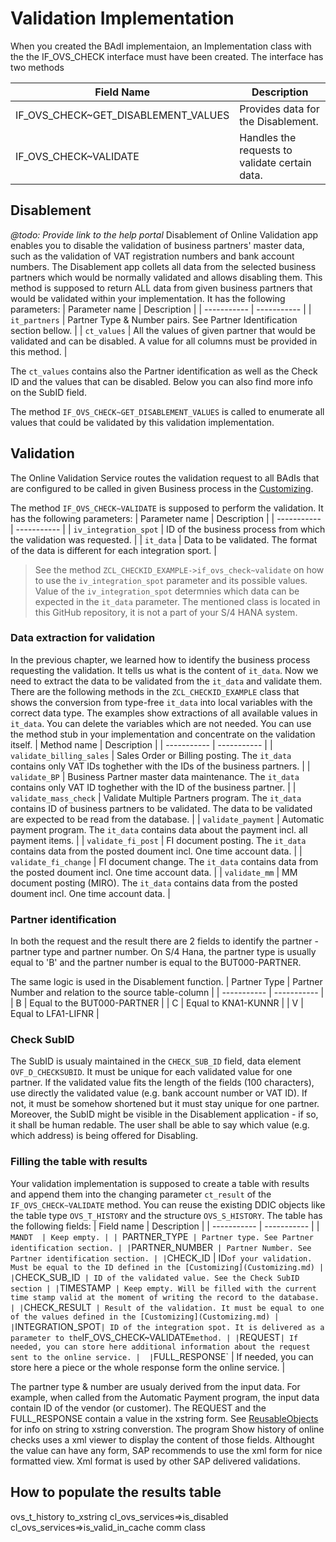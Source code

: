 # Validation Implementation
When you created the BAdI implementaion, an Implementation class with the the IF_OVS_CHECK interface must have been created. The interface has two methods


| Field Name | Description |
| ----------- | ----------- |
| IF_OVS_CHECK~GET_DISABLEMENT_VALUES | Provides data for the Disablement. |
| IF_OVS_CHECK~VALIDATE | Handles the requests to validate certain data.  |

## Disablement
*@todo: Provide link to the help portal*
Disablement of Online Validation app enables you to disable the validation of business partners' master data, such as the validation of VAT registration numbers and bank account numbers.
The Disablement app collets all data from the selected business partners which would be normally validated and allows disabling them. This method is supposed to return ALL data from given business partners that would be validated within your implementation. It has the following parameters:
| Parameter name | Description |
| ----------- | ----------- |
| `it_partners` | Partner Type & Number pairs. See Partner Identification section bellow. |
| `ct_values`   | All the values of given partner that would be validated and can be disabled. A value for all columns must be provided in this method. |

The `ct_values` contains also the Partner identification as well as the Check ID and the values that can be disabled. 
Below you can also find more info on the SubID field. 

The method `IF_OVS_CHECK~GET_DISABLEMENT_VALUES` is called to enumerate all values that could be validated by this validation implementation. 

## Validation
The Online Validation Service routes the validation request to all BAdIs that are configured to be called in given Business process in the  [Customizing](Customizing.md).

The method `IF_OVS_CHECK~VALIDATE` is supposed to perform the validation. It has the following parameters: 
| Parameter name | Description |
| ----------- | ----------- |
| `iv_integration_spot` | ID of the business process from which the validation was requested. |
| `it_data` | Data to be validated. The format of the data is different for each integration sport. |

> See the method `ZCL_CHECKID_EXAMPLE->if_ovs_check~validate` on how to use the `iv_integration_spot` parameter and its possible values. Value of the `iv_integration_spot` determnies which data can be expected in the `it_data` parameter. The mentioned class is located in this GitHub repository, it is not a part of your S/4 HANA system. 

### Data extraction for validation
In the previous chapter, we learned how to identify the business process requesting the validation. It tells us  what is the content of `it_data`. Now we need to extract the data to be validated from the `it_data` and validate them. 
There are the following methods in the `ZCL_CHECKID_EXAMPLE` class that shows the conversion from type-free `it_data` into local variables with the correct data type. The examples show extractions of all available values in `it_data`. You can delete the variables which are not needed. 
You can use the method stub in your implementation and concentrate on the validation itself. 
| Method name | Description |
| ----------- | ----------- |
| `validate_billing_sales` | Sales Order or Billing posting. The `it_data` contains only VAT IDs toghether with the IDs of the business partners. |
| `validate_BP` | Business Partner master data maintenance. The `it_data` contains only VAT ID toghether with the ID of the business partner.  |
| `validate_mass_check` | Validate Multiple Partners program. The `it_data` contains ID of business partners to be validated. The data to be validated are expected to be read from the database. |
| `validate_payment` | Automatic payment program. The `it_data` contains data about the payment incl. all payment items. |
| `validate_fi_post` | FI document posting. The `it_data` contains data from the posted doument incl. One time account data. |
| `validate_fi_change` | FI document change. The `it_data` contains data from the posted doument incl. One time account data. |
| `validate_mm` | MM document posting (MIRO). The `it_data` contains data from the posted doument incl. One time account data.  |


### Partner identification
In both the request and the result there are 2 fields to identify the partner - partner type and partner number. 
On S/4 Hana, the partner type is usually equal to 'B' and the partner number is equal to the BUT000-PARTNER. 

The same logic is used in the Disablement function. 
| Partner Type | Partner Number and relation to the source table-column |
| ----------- | ----------- |
| B | Equal to the BUT000-PARTNER |
| C | Equal to KNA1-KUNNR |
| V | Equal to LFA1-LIFNR |

### Check SubID 
The SubID is usualy maintained in the `CHECK_SUB_ID` field, data element `OVF_D_CHECKSUBID`. It must be unique for each validated value for one partner. If the validated value fits the length of the fields (100 characters), use directly the validated value (e.g. bank account number or VAT ID). If not, it must be somehow shortened but it must stay unique for one partner. Moreover, the SubID might be visible in the Disablement application - if so, it shall be human redable. The user shall be able to say which value (e.g. which address) is being offered for Disabling. 

### Filling the table with results
Your validation implementation is supposed to create a table with results and append them into the changing parameter `ct_result` of the `IF_OVS_CHECK~VALIDATE` method.
You can reuse the existing DDIC objects like the table type `OVS_T_HISTORY` and the structure `OVS_S_HISTORY`. 
The table has the following fields: 
| Field name | Description |
| ----------- | ----------- |
| `MANDT  | Keep empty. |
| `PARTNER_TYPE`  | Partner type. See Partner identification section. |
| `PARTNER_NUMBER`  | Partner Number. See Partner identification section. |
| `CHECK_ID | ID` of your validation. Must be equal to the ID defined in the [Customizing](Customizing.md) |
| `CHECK_SUB_ID`  | ID of the validated value. See the Check SubID section |
| `TIMESTAMP`  | Keep empty. Will be filled with the current time stamp valid at the moment of writing the record to the database.  |
| `CHECK_RESULT`  | Result of the validation. It must be equal to one of the values defined in the [Customizing](Customizing.md) |
| `INTEGRATION_SPOT` | ID of the integration spot. It is delivered as a parameter to the `IF_OVS_CHECK~VALIDATE` method. |
| `REQUEST` | If needed, you can store here additional information about the request sent to the online service. | 
| `FULL_RESPONSE` | If needed, you can store here a piece or the whole response form the online service. |

The partner type & number are usualy derived from the input data. For example, when called from the Automatic Payment program, the input data contain ID of the vendor (or customer). 
The REQUEST and the FULL_RESPONSE contain a value in the xstring form. See [ReusableObjects](ReusableObjects.md) for info on string to xstring converstion. The program Show history of online checks uses a xml viewer to display the content of those fields. Althought the value can have any form, SAP recommends to use the xml form for nice formatted view. Xml format is used by other SAP delivered validations. 


## How to populate the results table
ovs_t_history
to_xstring
 cl_ovs_services=>is_disabled
 cl_ovs_services=>is_valid_in_cache
 comm class